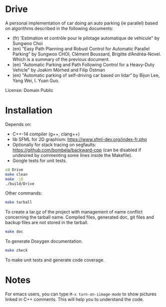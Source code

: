 # Drive

A personal implementation of car doing an auto parking (ie parallel) based on algorithms described in the following documents:
- (fr) 'Estimation et contrôle pour le pilotage automatique de véhicule" by Sungwoo Choi
- (en) "Easy Path Planning and Robust Control for Automatic Parallel Parking" by Sungwoo CHOI, Clément Boussard, Brigitte d’Andréa-Novel.
Which is a summary of the previous document.
- (en) "Automatic Parking and Path Following Control for a Heavy-Duty Vehicle" by Joakim Mörhed and Filip Östman
- (en) "Automatic parking of self-driving car based on lidar" by Bijun Lee, Yang Wei, I. Yuan Guo.

License: Domain Public

# Installation

Depends on:
- C++-14 compiler (g++, clang++)
- lib SFML for 2D graphism: https://www.sfml-dev.org/index-fr.php
- Optionally for stack tracing on segfaults: https://github.com/bombela/backward-cpp (can be disabled if undesired by
commenting some lines inside the Makefile).
- Google tests for unit tests.

```sh
cd Drive
make clean
make -j8
./build/Drive
```

Other commands:
```sh
make tarball
```

To create a tar.gz of the project with management of name conflict concerning the tarball name. Compiled files, generated doc, git files and backup files are not stored in the tarball.

```sh
make doc
```

To generate Doxygen documentation.

```sh
make check
```

To make unit tests and generate code coverage.


# Notes

For emacs users, you can type `M-x turn-on-iimage-mode` to show pictures linked in C++ comments. This will help you to understand the code.

